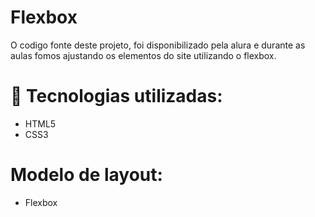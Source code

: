 # Flexbox

O codigo fonte deste projeto, foi disponibilizado pela alura e durante as aulas fomos ajustando os elementos do site utilizando o flexbox.

# 🚀 Tecnologias utilizadas:
* HTML5
* CSS3

# Modelo de layout:
* Flexbox


